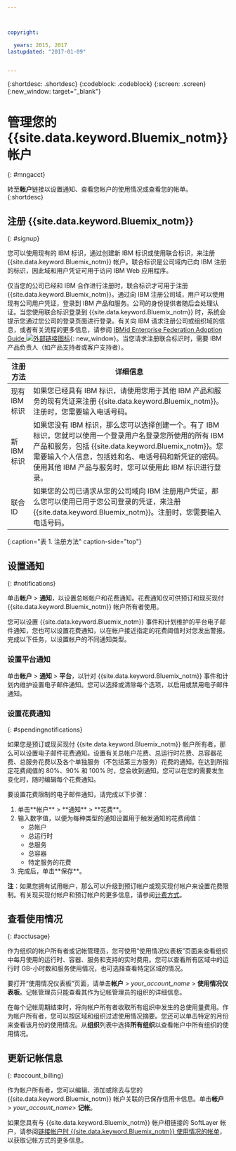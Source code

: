 ```yaml
---



copyright:

  years: 2015, 2017
lastupdated: "2017-01-09"


---
```


{:shortdesc: .shortdesc}
{:codeblock: .codeblock}
{:screen: .screen}
{:new_window: target="_blank"}

# 管理您的 {{site.data.keyword.Bluemix_notm}} 帐户
{: #mngacct}

转至**帐户**链接以设置通知、查看您帐户的使用情况或查看您的帐单。
{:shortdesc}

## 注册 {{site.data.keyword.Bluemix_notm}}
{: #signup}

您可以使用现有的 IBM 标识，通过创建新 IBM 标识或使用联合标识，来注册 {{site.data.keyword.Bluemix_notm}} 帐户。联合标识是公司域内已向 IBM 注册的标识，因此域和用户凭证可用于访问 IBM Web 应用程序。  

仅当您的公司已经和 IBM 合作进行注册时，联合标识才可用于注册 {{site.data.keyword.Bluemix_notm}}。通过向 IBM 注册公司域，用户可以使用现有公司用户凭证，登录到 IBM 产品和服务。公司的身份提供者随后会处理认证。当您使用联合标识登录到 {{site.data.keyword.Bluemix_notm}} 时，系统会提示您通过您公司的登录页面进行登录。有关向 IBM 请求注册公司或组织域的信息，或者有关流程的更多信息，请参阅 [IBMid Enterprise Federation Adoption Guide ![外部链接图标](../icons/launch-glyph.svg)](https://ibm.box.com/v/IBMid-Federation-Guide){: new_window}。当您请求注册联合标识时，需要 IBM 产品负责人（如产品支持者或客户支持者）。

| 注册方法| 详细信息|    
|-----------------|---------|
|现有 IBM 标识| 如果您已经具有 IBM 标识，请使用您用于其他 IBM 产品和服务的现有凭证来注册 {{site.data.keyword.Bluemix_notm}}。注册时，您需要输入电话号码。|
|新 IBM 标识| 如果您没有 IBM 标识，那么您可以选择创建一个。有了 IBM 标识，您就可以使用一个登录用户名登录您所使用的所有 IBM 产品和服务，包括 {{site.data.keyword.Bluemix_notm}}。您需要输入个人信息，包括姓和名、电话号码和新凭证的密码。使用其他 IBM 产品与服务时，您可以使用此 IBM 标识进行登录。|
|联合 ID| 如果您的公司已请求从您的公司域向 IBM 注册用户凭证，那么您可以使用已用于您公司登录的凭证，来注册 {{site.data.keyword.Bluemix_notm}}。注册时，您需要输入电话号码。|
{:caption="表 1. 注册方法" caption-side="top"}

## 设置通知
{: #notifications}

单击**帐户** &gt; **通知**，以设置总帐帐户和花费通知。花费通知仅可供预订和现买现付 {{site.data.keyword.Bluemix_notm}} 帐户所有者使用。

您可以设置 {{site.data.keyword.Bluemix_notm}} 事件和计划维护的平台电子邮件通知，您也可以设置花费通知，以在帐户接近指定的花费阈值时对您发出警报。完成以下任务，以设置帐户的不同通知类型。

### 设置平台通知

单击**帐户** &gt; **通知** &gt; **平台**，以针对 {{site.data.keyword.Bluemix_notm}} 事件和计划内维护设置电子邮件通知。您可以选择或清除每个选项，以启用或禁用电子邮件通知。

<!-- staging only

**Note**: You are always alerted by email about emergencies and pricing changes.

On the **Platform** tab you can also customize notifications for your orgs, spaces, or applications. Complete the following steps to add a customized notification:

<ol>
<li>Select **Add a Notification**.</li>
<li>Use the search field to find the org, application, service, or resource that you want to set a notification for, or expand the item in the pre-populated list.</li>
<li>Select *Email* to set the notification type.</li>
</ol>

staging only end -->

### 设置花费通知
{: #spendingnotifications}

如果您是预订或现买现付 {{site.data.keyword.Bluemix_notm}} 帐户所有者，那么可以设置电子邮件花费通知。设置有关总帐户花费、总运行时花费、总容器花费、总服务花费以及各个单独服务（不包括第三方服务）花费的通知。在达到所指定花费阈值的 80%、90% 和 100% 时，您会收到通知。您可以在您的需要发生变化时，随时编辑每个花费通知。

要设置花费限制的电子邮件通知，请完成以下步骤：

<ol>
<li>单击**帐户** &gt; **通知** &gt; **花费**。</li>
<li>输入数字值，以便为每种类型的通知设置用于触发通知的花费阈值：<br />
<ul>
<li>总帐户</li>
<li>总运行时</li>
<li>总服务</li>
<li>总容器</li>
<li>特定服务的花费</li>
</ul>
</li>
<li>完成后，单击**保存**。</li>
</ol>

**注**：如果您拥有试用帐户，那么可以升级到预订帐户或现买现付帐户来设置花费限制。有关现买现付帐户和预订帐户的更多信息，请参阅[计费方式](/docs/pricing/index.html#pay-accounts)。

## 查看使用情况
{: #acctusage}

作为组织的帐户所有者或记帐管理员，您可使用“使用情况仪表板”页面来查看组织中每月使用的运行时、容器、服务和支持的实时费用。您可以查看所有区域中的运行时 GB-小时数和服务使用情况，也可选择查看特定区域的情况。

要打开“使用情况仪表板”页面，请单击**帐户** &gt; *your_account_name* &gt; **使用情况仪表板**。记帐管理员只能查看其作为记帐管理员的组织的详细信息。

在每个记帐周期结束时，将向帐户所有者收取所有组织中发生的总使用量费用。作为帐户所有者，您可以按区域和组织过滤使用情况摘要。您还可以单击特定的月份来查看该月份的使用情况。从**组织**列表中选择**所有组织**以查看帐户中所有组织的使用情况。

## 更新记帐信息
{: #account_billing}

作为帐户所有者，您可以编辑、添加或除去与您的 {{site.data.keyword.Bluemix_notm}} 帐户关联的已保存信用卡信息。单击**帐户** &gt; *your_account_name*&gt; **记帐**。

如果您具有与 {{site.data.keyword.Bluemix_notm}} 帐户相链接的 SoftLayer 帐户，请参阅[链接帐户时 {{site.data.keyword.Bluemix_notm}} 使用情况的帐单](/docs/admin/softlayerlink.html#bill_usage)，以获取记帐方式的更多信息。

